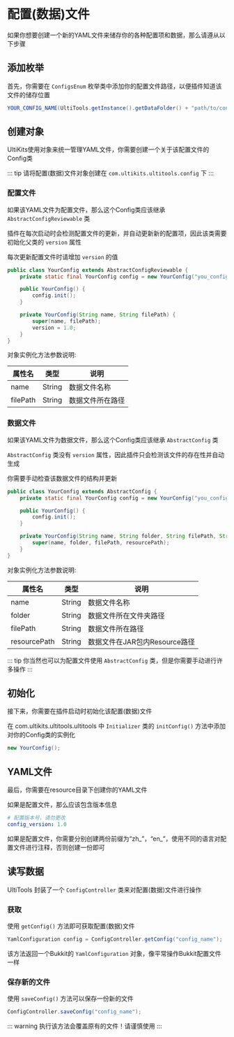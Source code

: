 # 配置(数据)文件

如果你想要创建一个新的YAML文件来储存你的各种配置项和数据，那么请遵从以下步骤

## 添加枚举
首先，你需要在 ` ConfigsEnum ` 枚举类中添加你的配置文件路径，以便插件知道该文件的储存位置

```java
YOUR_CONFIG_NAME(UltiTools.getInstance().getDataFolder() + "path/to/config.yml"),
```

## 创建对象

UltiKits使用对象来统一管理YAML文件，你需要创建一个关于该配置文件的Config类

::: tip
请将配置(数据)文件对象创建在 ` com.ultikits.ultitools.config ` 下
:::

### 配置文件
如果该YAML文件为配置文件，那么这个Config类应该继承 ` AbstractConfigReviewable ` 类

插件在每次启动时会检测配置文件的更新，并自动更新新的配置项，因此该类需要初始化父类的 ` version ` 属性

每次更新配置文件时请增加 ` version ` 的值

```java
public class YourConfig extends AbstractConfigReviewable {
    private static final YourConfig config = new YourConfig("you_config_name", ConfigsEnum.YOUR_CONFIG_NAME.toString());

    public YourConfig() {
        config.init();
    }

    private YourConfig(String name, String filePath) {
        super(name, filePath);
        version = 1.0;
    }
}
```

对象实例化方法参数说明:

| 属性名          | 类型     | 说明                   |
|--------------|--------|----------------------|
| name         | String | 数据文件名称               |
| filePath     | String | 数据文件所在路径             |

### 数据文件
如果该YAML文件为数据文件，那么这个Config类应该继承 ` AbstractConfig ` 类

` AbstractConfig ` 类没有 ` version ` 属性，因此插件只会检测该文件的存在性并自动生成

你需要手动检查该数据文件的结构并更新

```java
public class YourConfig extends AbstractConfig {
    private static final YourConfig config = new YourConfig("you_config_name", UltiTools.getInstance().getDataFolder().toString(), ConfigsEnum.YOUR_CONFIG_NAME.toString(), "you_data_name.yml");

    public YourConfig() {
        config.init();
    }

    private YourConfig(String name, String folder, String filePath, String resourcePath) {
        super(name, folder, filePath, resourcePath);
    }
}
```

对象实例化方法参数说明:

| 属性名          | 类型     | 说明                   |
|--------------|--------|----------------------|
| name         | String | 数据文件名称               |
| folder       | String | 数据文件所在文件夹路径          |
| filePath     | String | 数据文件所在路径             |
| resourcePath | String | 数据文件在JAR包内Resource路径 |

::: tip
你当然也可以为配置文件使用 ` AbstractConfig ` 类，但是你需要手动进行许多操作
:::

## 初始化

接下来，你需要在插件启动时初始化该配置(数据)文件

在 com.ultikits.ultitools.ultitools 中 ` Initializer ` 类的 ` initConfig() ` 方法中添加对你的Config类的实例化

```java
new YourConfig();
```

## YAML文件
最后，你需要在resource目录下创建你的YAML文件

如果是配置文件，那么应该包含版本信息

```yaml
# 配置版本号，请勿更改 
config_version: 1.0
```

如果是配置文件，你需要分别创建两份前缀为“zh_”，“en_”，使用不同的语言对配置文件进行注释，否则创建一份即可

## 读写数据

UltiTools 封装了一个 ` ConfigController ` 类来对配置(数据)文件进行操作

### 获取
使用 ` getConfig() ` 方法即可获取配置(数据)文件

```java
YamlConfiguration config = ConfigController.getConfig("config_name");
```

该方法返回一个Bukkit的 ` YamlConfiguration ` 对象，像平常操作Bukkit配置文件一样

### 保存新的文件
使用 ` saveConfig() ` 方法可以保存一份新的文件

```java
ConfigController.saveConfig("config_name");
```

::: warning
执行该方法会覆盖原有的文件！请谨慎使用
:::